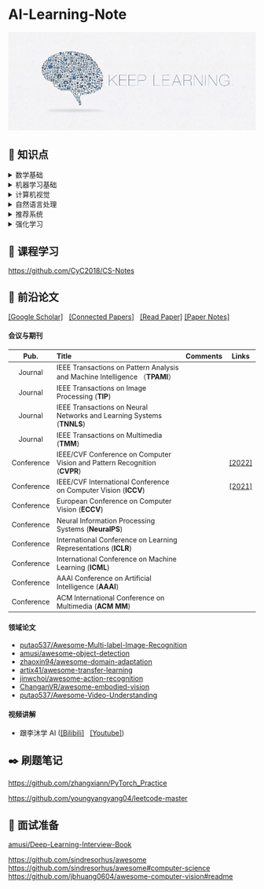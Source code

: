 # AI-Learning-Note

<div align=center><img src ="./Figures/keep_learning.jpg"/></div>

## :pushpin: 知识点

<details>
  <summary> 数学基础 </summary>
 
</details>

<details>
  <summary> 机器学习基础 </summary>
 
</details>

<details>
  <summary> 计算机视觉 </summary>
 
</details>

<details>
  <summary> 自然语言处理 </summary>
 
</details>

<details>
  <summary> 推荐系统 </summary>
 
</details>

<details>
  <summary> 强化学习 </summary>
 
</details>

## :open_book: 课程学习
https://github.com/CyC2018/CS-Notes

## :bookmark_tabs: 前沿论文 

 [[Google Scholar]](https://scholar.google.com/) &nbsp;  [[Connected Papers]](https://www.connectedpapers.com/) &nbsp;  [[Read Paper]](https://readpaper.com/) [[Paper Notes]](./Daily_Paper_Reading_Note.md)

#### 会议与期刊
|  **Pub.**  | **Title**                    | **Comments** | **Links** |
| :--------: | :--------------------------- | :----------- | :-------: |
| Journal | IEEE Transactions on Pattern Analysis and Machine Intelligence （**TPAMI**） |  |  |
| Journal | IEEE Transactions on Image Processing (**TIP**) |  |  |
| Journal | IEEE Transactions on Neural Networks and Learning Systems (**TNNLS**) |  |  |
| Journal | IEEE Transactions on Multimedia (**TMM**) |  |  |
| Conference | IEEE/CVF Conference on Computer Vision and Pattern Recognition (**CVPR**) |  | [[2022]](https://openaccess.thecvf.com/CVPR2022) |
| Conference | IEEE/CVF International Conference on Computer Vision (**ICCV**)  |  | [[2021]](https://openaccess.thecvf.com/ICCV2021) |
| Conference | European Conference on Computer Vision (**ECCV**) |  |  |
| Conference | Neural Information Processing Systems (**NeuralPS**) |  |  |
| Conference | International Conference on Learning Representations (**ICLR**) |  |  |
| Conference | International Conference on Machine Learning (**ICML**) |  |  |
| Conference | AAAI Conference on Artificial Intelligence (**AAAI**) |  |  |
| Conference | ACM International Conference on Multimedia (**ACM MM**) |  |  |


#### 领域论文
- [putao537/Awesome-Multi-label-Image-Recognition](https://github.com/putao537/Awesome-Multi-label-Image-Recognition)
- [amusi/awesome-object-detection](https://github.com/amusi/awesome-object-detection)
- [zhaoxin94/awesome-domain-adaptation](https://github.com/zhaoxin94/awesome-domain-adaptation)
- [artix41/awesome-transfer-learning](https://github.com/artix41/awesome-transfer-learning)
- [jinwchoi/awesome-action-recognition](https://github.com/jinwchoi/awesome-action-recognition)
- [ChanganVR/awesome-embodied-vision](https://github.com/ChanganVR/awesome-embodied-vision)
- [putao537/Awesome-Video-Understanding](https://github.com/putao537/Awesome-Video-Understanding)

#### 视频讲解
- 跟李沐学 AI ([[Bilibili]](https://space.bilibili.com/1567748478) &nbsp; [[Youtube]](https://www.youtube.com/channel/UC8WCW6C3BWLKSZ5cMzD8Gyw/featured))

## :black_nib: 刷题笔记
https://github.com/zhangxiann/PyTorch_Practice

https://github.com/youngyangyang04/leetcode-master

## :briefcase: 面试准备

[amusi/Deep-Learning-Interview-Book](https://github.com/amusi/Deep-Learning-Interview-Book)


https://github.com/sindresorhus/awesome
https://github.com/sindresorhus/awesome#computer-science
https://github.com/jbhuang0604/awesome-computer-vision#readme
